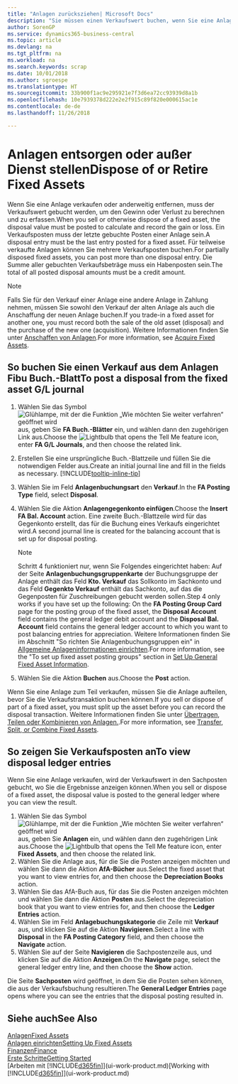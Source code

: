 ```yaml
---
title: "Anlagen zurücksziehen| Microsoft Docs"
description: "Sie müssen einen Verkaufswert buchen, wenn Sie eine Anlage verkaufen oder ausrangieren, die storniert werden sollten."
author: SorenGP
ms.service: dynamics365-business-central
ms.topic: article
ms.devlang: na
ms.tgt_pltfrm: na
ms.workload: na
ms.search.keywords: scrap
ms.date: 10/01/2018
ms.author: sgroespe
ms.translationtype: HT
ms.sourcegitcommit: 33b900f1ac9e295921e7f3d6ea72cc93939d8a1b
ms.openlocfilehash: 10e7939378d222e2e2f915c89f820e000615ac1e
ms.contentlocale: de-de
ms.lasthandoff: 11/26/2018

---
```

# <a name="dispose-of-or-retire-fixed-assets"></a><span data-ttu-id="8e0d5-103">Anlagen entsorgen oder außer Dienst stellen</span><span class="sxs-lookup"><span data-stu-id="8e0d5-103">Dispose of or Retire Fixed Assets</span></span>
<span data-ttu-id="8e0d5-104">Wenn Sie eine Anlage verkaufen oder anderweitig entfernen, muss der Verkaufswert gebucht werden, um den Gewinn oder Verlust zu berechnen und zu erfassen.</span><span class="sxs-lookup"><span data-stu-id="8e0d5-104">When you sell or otherwise dispose of a fixed asset, the disposal value must be posted to calculate and record the gain or loss.</span></span> <span data-ttu-id="8e0d5-105">Ein Verkaufsposten muss der letzte gebuchte Posten einer Anlage sein.</span><span class="sxs-lookup"><span data-stu-id="8e0d5-105">A disposal entry must be the last entry posted for a fixed asset.</span></span> <span data-ttu-id="8e0d5-106">Für teilweise verkaufte Anlagen können Sie mehrere Verkaufsposten buchen.</span><span class="sxs-lookup"><span data-stu-id="8e0d5-106">For partially disposed fixed assets, you can post more than one disposal entry.</span></span> <span data-ttu-id="8e0d5-107">Die Summe aller gebuchten Verkaufsbeträge muss ein Habenposten sein.</span><span class="sxs-lookup"><span data-stu-id="8e0d5-107">The total of all posted disposal amounts must be a credit amount.</span></span>  

> [!NOTE]  
>   <span data-ttu-id="8e0d5-108">Falls Sie für den Verkauf einer Anlage eine andere Anlage in Zahlung nehmen, müssen Sie sowohl den Verkauf der alten Anlage als auch die Anschaffung der neuen Anlage buchen.</span><span class="sxs-lookup"><span data-stu-id="8e0d5-108">If you trade-in a fixed asset for another one, you must record both the sale of the old asset (disposal) and the purchase of the new one (acquisition).</span></span> <span data-ttu-id="8e0d5-109">Weitere Informationen finden Sie unter [Anschaffen von Anlagen](fa-how-acquire.md).</span><span class="sxs-lookup"><span data-stu-id="8e0d5-109">For more information, see [Acquire Fixed Assets](fa-how-acquire.md).</span></span>  

## <a name="to-post-a-disposal-from-the-fixed-asset-gl-journal"></a><span data-ttu-id="8e0d5-110">So buchen Sie einen Verkauf aus dem Anlagen Fibu Buch.-Blatt</span><span class="sxs-lookup"><span data-stu-id="8e0d5-110">To post a disposal from the fixed asset G/L journal</span></span>
1. <span data-ttu-id="8e0d5-111">Wählen Sie das Symbol ![Glühlampe, mit der die Funktion „Wie möchten Sie weiter verfahren“ geöffnet wird](media/ui-search/search_small.png "Wie möchten Sie weiter verfahren?") aus, geben Sie **FA Buch.-Blätter** ein, und wählen dann den zugehörigen Link aus.</span><span class="sxs-lookup"><span data-stu-id="8e0d5-111">Choose the ![Lightbulb that opens the Tell Me feature](media/ui-search/search_small.png "Tell me what you want to do") icon, enter **FA G/L Journals**, and then choose the related link.</span></span>  
2. <span data-ttu-id="8e0d5-112">Erstellen Sie eine ursprüngliche Buch.-Blattzeile und füllen Sie die notwendigen Felder aus.</span><span class="sxs-lookup"><span data-stu-id="8e0d5-112">Create an initial journal line and fill in the fields as necessary.</span></span> [!INCLUDE[tooltip-inline-tip](includes/tooltip-inline-tip_md.md)]  
3. <span data-ttu-id="8e0d5-113">Wählen Sie im Feld **Anlagenbuchungsart** den **Verkauf**.</span><span class="sxs-lookup"><span data-stu-id="8e0d5-113">In the **FA Posting Type** field, select **Disposal**.</span></span>  
4. <span data-ttu-id="8e0d5-114">Wählen Sie die Aktion **Anlagengegenkonto einfügen**.</span><span class="sxs-lookup"><span data-stu-id="8e0d5-114">Choose the **Insert FA Bal. Account** action.</span></span> <span data-ttu-id="8e0d5-115">Eine zweite Buch.-Blattzeile wird für das Gegenkonto erstellt, das für die Buchung eines Verkaufs eingerichtet wird.</span><span class="sxs-lookup"><span data-stu-id="8e0d5-115">A second journal line is created for the balancing account that is set up for disposal posting.</span></span>  

    > [!NOTE]  
    >   <span data-ttu-id="8e0d5-116">Schritt 4 funktioniert nur, wenn Sie Folgendes eingerichtet haben: Auf der Seite **Anlagenbuchungsgruppenkarte** der Buchungsgruppe der Anlage enthält das Feld **Kto. Verkauf** das Sollkonto im Sachkonto und das Feld **Gegenkto Verkauf** enthält das Sachkonto, auf das die Gegenposten für Zuschreibungen gebucht werden sollen.</span><span class="sxs-lookup"><span data-stu-id="8e0d5-116">Step 4 only works if you have set up the following: On the **FA Posting Group Card** page for the posting group of the fixed asset, the **Disposal Account** field contains the general ledger debit account and the **Disposal Bal. Account** field contains the general ledger account to which you want to post balancing entries for appreciation.</span></span> <span data-ttu-id="8e0d5-117">Weitere Informationen finden Sie im Abschnitt "So richten Sie Anlagenbuchungsgruppen ein" in [ Allgemeine Anlageninformationen einrichten](fa-how-setup-general.md).</span><span class="sxs-lookup"><span data-stu-id="8e0d5-117">For more information, see the "To set up fixed asset posting groups" section in [Set Up General Fixed Asset Information](fa-how-setup-general.md).</span></span>  
5. <span data-ttu-id="8e0d5-118">Wählen Sie die Aktion **Buchen** aus.</span><span class="sxs-lookup"><span data-stu-id="8e0d5-118">Choose the **Post** action.</span></span>  

<span data-ttu-id="8e0d5-119">Wenn Sie eine Anlage zum Teil verkaufen, müssen Sie die Anlage aufteilen, bevor Sie die Verkaufstransaktion buchen können.</span><span class="sxs-lookup"><span data-stu-id="8e0d5-119">If you sell or dispose of part of a fixed asset, you must split up the asset before you can record the disposal transaction.</span></span> <span data-ttu-id="8e0d5-120">Weitere Informationen finden Sie unter [Übertragen, Teilen oder Kombinieren von Anlagen.](fa-how-trans-split-combine.md).</span><span class="sxs-lookup"><span data-stu-id="8e0d5-120">For more information, see [Transfer, Split, or Combine Fixed Assets](fa-how-trans-split-combine.md).</span></span>  

## <a name="to-view-disposal-ledger-entries"></a><span data-ttu-id="8e0d5-121">So zeigen Sie Verkaufsposten an</span><span class="sxs-lookup"><span data-stu-id="8e0d5-121">To view disposal ledger entries</span></span>
<span data-ttu-id="8e0d5-122">Wenn Sie eine Anlage verkaufen, wird der Verkaufswert in den Sachposten gebucht, wo Sie die Ergebnisse anzeigen können.</span><span class="sxs-lookup"><span data-stu-id="8e0d5-122">When you sell or dispose of a fixed asset, the disposal value is posted to the general ledger where you can view the result.</span></span>  

1. <span data-ttu-id="8e0d5-123">Wählen Sie das Symbol ![Glühlampe, mit der die Funktion „Wie möchten Sie weiter verfahren“ geöffnet wird](media/ui-search/search_small.png "Wie möchten Sie weiter verfahren?") aus, geben Sie **Anlagen** ein, und wählen dann den zugehörigen Link aus.</span><span class="sxs-lookup"><span data-stu-id="8e0d5-123">Choose the ![Lightbulb that opens the Tell Me feature](media/ui-search/search_small.png "Tell me what you want to do") icon, enter **Fixed Assets**, and then choose the related link.</span></span>  
2. <span data-ttu-id="8e0d5-124">Wählen Sie die Anlage aus, für die Sie die Posten anzeigen möchten und wählen Sie dann die Aktion **AfA-Bücher** aus.</span><span class="sxs-lookup"><span data-stu-id="8e0d5-124">Select the fixed asset that you want to view entries for, and then choose the **Depreciation Books** action.</span></span>  
3. <span data-ttu-id="8e0d5-125">Wählen Sie das AfA-Buch aus, für das Sie die Posten anzeigen möchten und wählen Sie dann die Aktion **Posten** aus.</span><span class="sxs-lookup"><span data-stu-id="8e0d5-125">Select the depreciation book that you want to view entries for, and then choose the **Ledger Entries** action.</span></span>  
4. <span data-ttu-id="8e0d5-126">Wählen Sie im Feld **Anlagebuchungskategorie** die Zeile mit **Verkauf** aus, und klicken Sie auf die Aktion **Navigieren**.</span><span class="sxs-lookup"><span data-stu-id="8e0d5-126">Select a line with **Disposal** in the **FA Posting Category** field, and then choose the **Navigate** action.</span></span>  
5. <span data-ttu-id="8e0d5-127">Wählen Sie auf der Seite **Navigieren** die Sachpostenzeile aus, und klicken Sie auf die Aktion **Anzeigen**.</span><span class="sxs-lookup"><span data-stu-id="8e0d5-127">On the **Navigate** page, select the general ledger entry line, and then choose the **Show** action.</span></span>  

<span data-ttu-id="8e0d5-128">Die Seite **Sachposten** wird geöffnet, in dem Sie die Posten sehen können, die aus der Verkaufsbuchung resultieren.</span><span class="sxs-lookup"><span data-stu-id="8e0d5-128">The **General Ledger Entries** page opens where you can see the entries that the disposal posting resulted in.</span></span>  

## <a name="see-also"></a><span data-ttu-id="8e0d5-129">Siehe auch</span><span class="sxs-lookup"><span data-stu-id="8e0d5-129">See Also</span></span>
[<span data-ttu-id="8e0d5-130">Anlagen</span><span class="sxs-lookup"><span data-stu-id="8e0d5-130">Fixed Assets</span></span>](fa-manage.md)  
[<span data-ttu-id="8e0d5-131">Anlagen einrichten</span><span class="sxs-lookup"><span data-stu-id="8e0d5-131">Setting Up Fixed Assets</span></span>](fa-setup.md)  
[<span data-ttu-id="8e0d5-132">Finanzen</span><span class="sxs-lookup"><span data-stu-id="8e0d5-132">Finance</span></span>](finance.md)  
[<span data-ttu-id="8e0d5-133">Erste Schritte</span><span class="sxs-lookup"><span data-stu-id="8e0d5-133">Getting Started</span></span>](product-get-started.md)  
<span data-ttu-id="8e0d5-134">[Arbeiten mit [!INCLUDE[d365fin](includes/d365fin_md.md)]](ui-work-product.md)</span><span class="sxs-lookup"><span data-stu-id="8e0d5-134">[Working with [!INCLUDE[d365fin](includes/d365fin_md.md)]](ui-work-product.md)</span></span>

